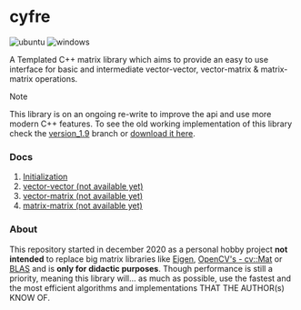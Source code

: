 # cyfre

![ubuntu](https://github.com/mrdcvlsc/cyfre/actions/workflows/ubuntu_test.yml/badge.svg)
![windows](https://github.com/mrdcvlsc/cyfre/actions/workflows/windows_test.yml/badge.svg)

A Templated C++ matrix library which aims to provide an easy to use interface for basic and intermediate vector-vector, vector-matrix & matrix-matrix operations.

<!-- > [!NOTE]  
> Highlights information that users should take into account, even when skimming.

> [!IMPORTANT]  
> Crucial information necessary for users to succeed.

> [!WARNING]  
> Critical content demanding immediate user attention due to potential risks. -->

> [!NOTE]  
> This library is on an ongoing re-write to improve the api and use more modern C++ features. To see the old working implementation of this library check the [version_1.9](https://github.com/mrdcvlsc/cyfre/tree/version_1.9) branch or [download it here](https://github.com/mrdcvlsc/cyfre/tree/version_1.9).

### **Docs**

1. [Initialization](docs/initialization.md)
2. [vector-vector (not available yet)](docs/initialization.md)
3. [vector-matrix (not available yet)](docs/initialization.md)
4. [matrix-matrix (not available yet)](docs/initialization.md)

### **About**

This repository started in december 2020 as a personal hobby project **not intended** to replace big matrix libraries like [Eigen](https://eigen.tuxfamily.org/index.php?title=Main_Page), [OpenCV's - cv::Mat](https://docs.opencv.org/4.x/d3/d63/classcv_1_1Mat.html) or [BLAS](https://www.netlib.org/blas/) and is **only for didactic purposes**. Though performance is still a priority, meaning this library will... as much as possible, use the fastest and the most efficient algorithms and implementations THAT THE AUTHOR(s) KNOW OF.